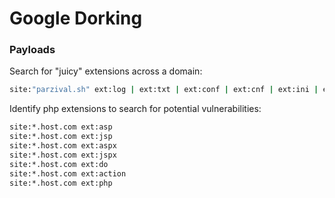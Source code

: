 # Google Dorking

### Payloads

Search for "juicy" extensions across a domain:

```bash
site:"parzival.sh" ext:log | ext:txt | ext:conf | ext:cnf | ext:ini | ext:env | ext:sh | ext:bak | ext:backup | ext:swp | ext:old | ext:~ | ext:git | ext:svn | ext:htpasswd | ext:htaccess
```

Identify php extensions to search for potential vulnerabilities:

```bash
site:*.host.com ext:asp
site:*.host.com ext:jsp
site:*.host.com ext:aspx
site:*.host.com ext:jspx
site:*.host.com ext:do
site:*.host.com ext:action
site:*.host.com ext:php
```

